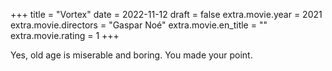 +++
title = "Vortex"
date = 2022-11-12
draft = false
extra.movie.year = 2021
extra.movie.directors = "Gaspar Noé"
extra.movie.en_title = ""
extra.movie.rating = 1
+++

Yes, old age is miserable and boring. You made your point.<!-- more -->
